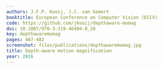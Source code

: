 ```yaml
---
authors: J.F.P. Kooij, J.C. van Gemert
booktitle: European Conference on Computer Vision (ECCV)
code: https://github.com/jkooij/depthaware-momag
doi: 10.1007/978-3-319-46484-8_28
key: depthawaremomag
pages: 467-482
screenshot: files/publications/depthawaremomag.jpg
title: Depth-aware motion magnification
year: 2016
---
```


